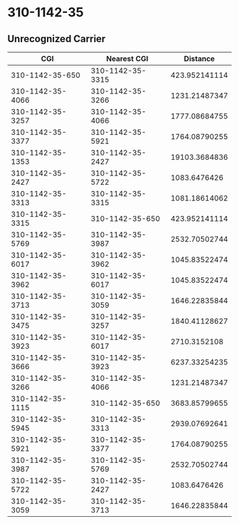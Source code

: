 # 310-1142-35
## Unrecognized Carrier


| CGI | Nearest CGI | Distance |
|-----|-------------|----------|
| 310-1142-35-650 | 310-1142-35-3315 | 423.952141114 |
| 310-1142-35-4066 | 310-1142-35-3266 | 1231.21487347 |
| 310-1142-35-3257 | 310-1142-35-4066 | 1777.08684755 |
| 310-1142-35-3377 | 310-1142-35-5921 | 1764.08790255 |
| 310-1142-35-1353 | 310-1142-35-2427 | 19103.3684836 |
| 310-1142-35-2427 | 310-1142-35-5722 | 1083.6476426 |
| 310-1142-35-3313 | 310-1142-35-3315 | 1081.18614062 |
| 310-1142-35-3315 | 310-1142-35-650 | 423.952141114 |
| 310-1142-35-5769 | 310-1142-35-3987 | 2532.70502744 |
| 310-1142-35-6017 | 310-1142-35-3962 | 1045.83522474 |
| 310-1142-35-3962 | 310-1142-35-6017 | 1045.83522474 |
| 310-1142-35-3713 | 310-1142-35-3059 | 1646.22835844 |
| 310-1142-35-3475 | 310-1142-35-3257 | 1840.41128627 |
| 310-1142-35-3923 | 310-1142-35-6017 | 2710.3152108 |
| 310-1142-35-3666 | 310-1142-35-3923 | 6237.33254235 |
| 310-1142-35-3266 | 310-1142-35-4066 | 1231.21487347 |
| 310-1142-35-1115 | 310-1142-35-650 | 3683.85799655 |
| 310-1142-35-5945 | 310-1142-35-3313 | 2939.07692641 |
| 310-1142-35-5921 | 310-1142-35-3377 | 1764.08790255 |
| 310-1142-35-3987 | 310-1142-35-5769 | 2532.70502744 |
| 310-1142-35-5722 | 310-1142-35-2427 | 1083.6476426 |
| 310-1142-35-3059 | 310-1142-35-3713 | 1646.22835844 |
